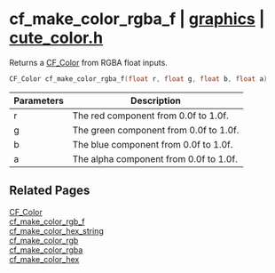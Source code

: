 # cf_make_color_rgba_f | [graphics](https://github.com/RandyGaul/cute_framework/blob/master/docs/graphics/README.md) | [cute_color.h](https://github.com/RandyGaul/cute_framework/blob/master/include/cute_color.h)

Returns a [CF_Color](https://github.com/RandyGaul/cute_framework/blob/master/docs/graphics/cf_color.md) from RGBA float inputs.

```cpp
CF_Color cf_make_color_rgba_f(float r, float g, float b, float a)
```

Parameters | Description
--- | ---
r | The red component from 0.0f to 1.0f.
g | The green component from 0.0f to 1.0f.
b | The blue component from 0.0f to 1.0f.
a | The alpha component from 0.0f to 1.0f.

## Related Pages

[CF_Color](https://github.com/RandyGaul/cute_framework/blob/master/docs/graphics/cf_color.md)  
[cf_make_color_rgb_f](https://github.com/RandyGaul/cute_framework/blob/master/docs/graphics/cf_make_color_rgb_f.md)  
[cf_make_color_hex_string](https://github.com/RandyGaul/cute_framework/blob/master/docs/graphics/cf_make_color_hex_string.md)  
[cf_make_color_rgb](https://github.com/RandyGaul/cute_framework/blob/master/docs/graphics/cf_make_color_rgb.md)  
[cf_make_color_rgba](https://github.com/RandyGaul/cute_framework/blob/master/docs/graphics/cf_make_color_rgba.md)  
[cf_make_color_hex](https://github.com/RandyGaul/cute_framework/blob/master/docs/graphics/cf_make_color_hex.md)  
